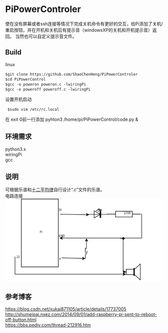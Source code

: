 # PiPowerControler
使在没有屏幕或者ssh连接等情况下完成关机命令有更好的交互，给Pi添加了关机/重启按钮，并在开机和关机后有提示音（windowsXP的关机和开机提示音）返回。
当然也可以自定义提示音文件。

## Build
linux

    $git clone https://github.com/ShaoChenHeng/PiPowerControler  
    $cd PiPowerControl  
    $gcc -o poweron poweron.c -lwiringPi  
    $gcc -o poweroff poweroff.c -lwiringPi  

设置开机启动  

     $sudo vim /etc/rc.local  
在 exit 0前一行添加 pyhton3 /home/pi/PiPowerControl/code.py &  

## 环境需求
python3.x  
wiringPi  
gcc  

## 说明
可根据乐谱和[十二平均律](https://baike.baidu.com/item/%E5%8D%81%E4%BA%8C%E5%B9%B3%E5%9D%87%E5%BE%8B/592297?fr=aladdin)自行设计“.c”文件的乐谱。  
电路连接  
 ![image](https://github.com/ShaoChenHeng/PiPowerControler/blob/master/circuit.png)  

## 参考博客
https://blog.csdn.net/xukai871105/article/details/17737005  
http://shumeipai.nxez.com/2014/09/01/add-raspberry-pi-sent-to-reboot-off-button.html  
https://bbs.pediy.com/thread-212916.htm  
